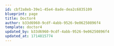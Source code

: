 ```yaml
---
id: cbf2a8eb-39e1-45e4-8ade-dea2c6835109
blueprint: page
title: Doctor4
author: b33d6960-9cdf-4abb-9526-9e06250896f4
template: doctor4
updated_by: b33d6960-9cdf-4abb-9526-9e06250896f4
updated_at: 1714815774
---
```

